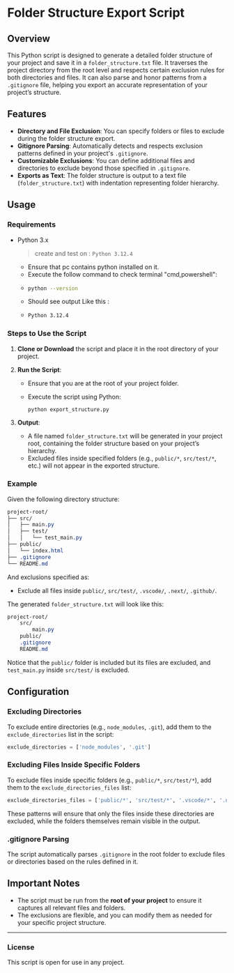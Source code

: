 # Folder Structure Export Script

## Overview

This Python script is designed to generate a detailed folder structure of your project and save it in a `folder_structure.txt` file. It traverses the project directory from the root level and respects certain exclusion rules for both directories and files. It can also parse and honor patterns from a `.gitignore` file, helping you export an accurate representation of your project’s structure.

## Features

- **Directory and File Exclusion**: You can specify folders or files to exclude during the folder structure export.
- **Gitignore Parsing**: Automatically detects and respects exclusion patterns defined in your project's `.gitignore`.
- **Customizable Exclusions**: You can define additional files and directories to exclude beyond those specified in `.gitignore`.
- **Exports as Text**: The folder structure is output to a text file (`folder_structure.txt`) with indentation representing folder hierarchy.

## Usage

### Requirements

- Python 3.x

  > create and test on : `Python 3.12.4`

  - Ensure that pc contains python installed on it.
  - Execute the follow command to check terminal "cmd,powershell":
  - ```bash
    python --version
    ```
  - Should see output Like this :
  - ```bash
    Python 3.12.4
    ```

### Steps to Use the Script

1.  **Clone or Download** the script and place it in the root directory of your project.
2.  **Run the Script**:

    - Ensure that you are at the root of your project folder.
    - Execute the script using Python:

      ```bash
      python export_structure.py
      ```

3.  **Output**:

    - A file named `folder_structure.txt` will be generated in your project root, containing the folder structure based on your project’s hierarchy.
    - Excluded files inside specified folders (e.g., `public/*`, `src/test/*`, etc.) will not appear in the exported structure.

### Example

Given the following directory structure:

```css
project-root/
├── src/
│   ├── main.py
│   ├── test/
│   │   └── test_main.py
├── public/
│   └── index.html
├── .gitignore
└── README.md
```

And exclusions specified as:

- Exclude all files inside `public/`, `src/test/`, `.vscode/`, `.next/`, `.github/`.

The generated `folder_structure.txt` will look like this:

```css
project-root/
    src/
        main.py
    public/
    .gitignore
    README.md
```

Notice that the `public/` folder is included but its files are excluded, and `test_main.py` inside `src/test/` is excluded.

## Configuration

### Excluding Directories

To exclude entire directories (e.g., `node_modules`, `.git`), add them to the `exclude_directories` list in the script:

```python
exclude_directories = ['node_modules', '.git']
```

### Excluding Files Inside Specific Folders

To exclude files inside specific folders (e.g., `public/*`, `src/test/*`), add them to the `exclude_directories_files` list:

```python
exclude_directories_files = ['public/*', 'src/test/*', '.vscode/*', '.next/*', '.github/*']
```

These patterns will ensure that only the files inside these directories are excluded, while the folders themselves remain visible in the output.

### .gitignore Parsing

The script automatically parses `.gitignore` in the root folder to exclude files or directories based on the rules defined in it.

## Important Notes

- The script must be run from the **root of your project** to ensure it captures all relevant files and folders.
- The exclusions are flexible, and you can modify them as needed for your specific project structure.

---

### License

This script is open for use in any project.
